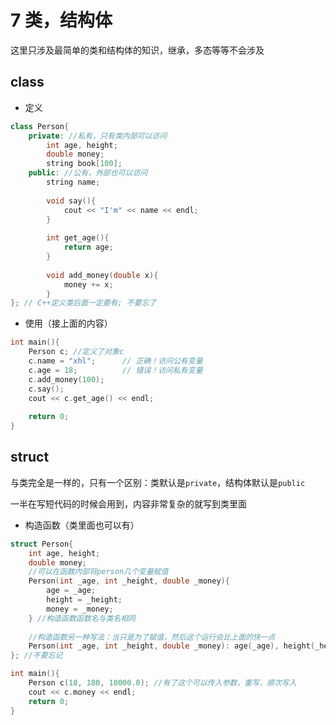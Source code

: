 # 7 类，结构体

这里只涉及最简单的类和结构体的知识，继承，多态等等不会涉及

## class

* 定义

```c++
class Person{
    private: //私有，只有类内部可以访问
        int age, height;
        double money;
        string book[100];
    public: //公有，外部也可以访问
        string name;
        
        void say(){
            cout << "I'm" << name << endl;
        }
        
        int get_age(){
            return age;
        }
        
        void add_money(double x){
            money += x;
        }
}; // C++定义类后面一定要有; 不要忘了
```

* 使用（接上面的内容）

```C++
int main(){
    Person c; //定义了对象c
    c.name = "xhl";      // 正确！访问公有变量
    c.age = 18;          // 错误！访问私有变量
    c.add_money(100);
    c.say();
    cout << c.get_age() << endl;
    
    return 0;
}
```

## struct

与类完全是一样的，只有一个区别：类默认是`private`，结构体默认是`public`

一半在写短代码的时候会用到，内容非常复杂的就写到类里面

* 构造函数（类里面也可以有）

```C++
struct Person{
    int age, height;
    double money;
    //可以在函数内部将person几个变量赋值
    Person(int _age, int _height, double _money){
        age = _age;
        height = _height;
        money = _money;
    } //构造函数函数名与类名相同
    
    //构造函数另一种写法：当只是为了赋值，然后这个运行会比上面的快一点
    Person(int _age, int _height, double _money): age(_age), height(_height), money(_money) {}
}; //不要忘记

int main(){
    Person c(18, 180, 10000.0); //有了这个可以传入参数，重写，顺次写入
    cout << c.money << endl;
    return 0;
}
```
